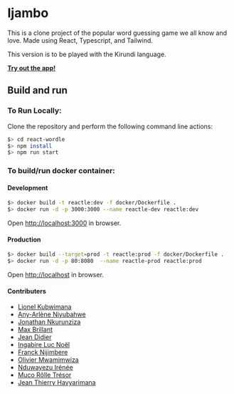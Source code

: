 # Ijambo

This is a clone project of the popular word guessing game we all know and love. Made using React, Typescript, and Tailwind.

This version is to be played with the Kirundi language.

[**Try out the app!**](https://ijambo.app/)

## Build and run

### To Run Locally:

Clone the repository and perform the following command line actions:

```bash
$> cd react-wordle
$> npm install
$> npm run start
```

### To build/run docker container:

#### Development

```bash
$> docker build -t reactle:dev -f docker/Dockerfile .
$> docker run -d -p 3000:3000 --name reactle-dev reactle:dev
```

Open [http://localhost:3000](http://localhost:3000) in browser.

#### Production

```bash
$> docker build --target=prod -t reactle:prod -f docker/Dockerfile .
$> docker run -d -p 80:8080  --name reactle-prod reactle:prod
```

Open [http://localhost](http://localhost) in browser.

#### Contributers

- [Lionel Kubwimana](https://twitter.com/lionelkubwimana)
- [Any-Arlène Niyubahwe](https://twitter.com/mugisha93)
- [Jonathan Nkurunziza](https://twitter.com/inganzamarumpu)
- [Max Brillant](https://twitter.com/max_brillant)
- [Jean Didier](https://twitter.com/jeandidier)
- [Ingabire Luc Noël](https://twitter.com/IngabireLucNoel)
- [Franck Nijimbere](https://twitter.com/nijfranck)
- [Olivier Mwamimwiza](https://twitter.com/OlivierMwami)
- [Nduwayezu Irénée](https://twitter.com/NduwayezuI)
- [Muco Rôlle Trésor](https://twitter.com/mucotreso)
- [Jean Thierry Havyarimana](https://twitter.com/jeantijo)
